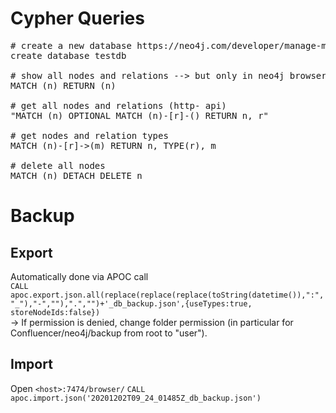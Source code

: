 # Cypher Queries
<pre>
# create a new database https://neo4j.com/developer/manage-multiple-databases/ only in enterprise edition
create database testdb

# show all nodes and relations --> but only in neo4j browser
MATCH (n) RETURN (n)

# get all nodes and relations (http- api)
"MATCH (n) OPTIONAL MATCH (n)-[r]-() RETURN n, r"

# get nodes and relation types
MATCH (n)-[r]->(m) RETURN n, TYPE(r), m

# delete all nodes
MATCH (n) DETACH DELETE n
</pre>


# Backup

## Export
Automatically done via APOC call  
`CALL apoc.export.json.all(replace(replace(replace(toString(datetime()),":","_"),"-",""),".","")+'_db_backup.json',{useTypes:true, storeNodeIds:false})`  
&rarr; If permission is denied, change folder permission (in particular for Confluencer/neo4j/backup from root to "user").

## Import
Open `<host>:7474/browser/` 
`CALL apoc.import.json('20201202T09_24_01485Z_db_backup.json')`
